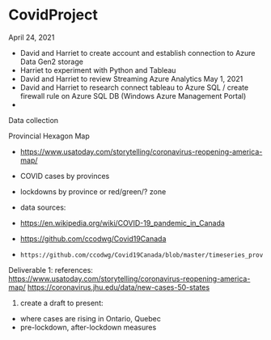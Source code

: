 # CovidProject

April 24, 2021
- David and Harriet to create account and establish connection to Azure Data Gen2 storage
- Harriet to experiment with Python and Tableau
- David and Harriet to review Streaming Azure Analytics
May 1, 2021
- David and Harriet to research connect tableau to Azure SQL / create firewall rule on Azure SQL DB (Windows Azure Management Portal)
- 



Data collection


Provincial Hexagon Map
 - https://www.usatoday.com/storytelling/coronavirus-reopening-america-map/
 - COVID cases by provinces
 - lockdowns by province or red/green/? zone


- data sources:
-  https://en.wikipedia.org/wiki/COVID-19_pandemic_in_Canada
-  https://github.com/ccodwg/Covid19Canada
-     https://github.com/ccodwg/Covid19Canada/blob/master/timeseries_prov/cases_timeseries_prov.csv



Deliverable 1:
references: 
https://www.usatoday.com/storytelling/coronavirus-reopening-america-map/
https://coronavirus.jhu.edu/data/new-cases-50-states
1. create a draft to present:
- where cases are rising in Ontario, Quebec
- pre-lockdown, after-lockdown measures
